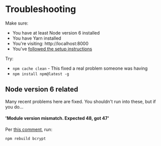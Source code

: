 # Troubleshooting

Make sure:

- You have at least Node version 6 installed
- You have Yarn installed
- You're visiting: http://localhost:8000
- You've [followed the setup instructions](Getting-Started-frontend.md#how-do-i-get-set-up--just-run-the-site)

Try:

- `npm cache clean` - This fixed a real problem someone was having
- `npm install npm@latest -g`

## Node version 6 related

Many recent problems here are fixed. You shouldn't run into these, but if you do...

#### 'Module version mismatch. Expected 48, got 47'

Per [this comment](http://stackoverflow.com/a/26371450), run:

```
npm rebuild bcrypt
```
